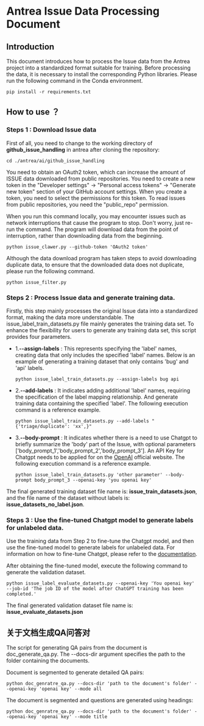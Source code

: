 # Antrea Issue Data Processing Document

## Introduction

This document introduces how to process the Issue data from the Antrea project into a standardized format suitable for
training. Before processing the data, it is necessary to install the corresponding Python libraries. Please run the
following command in the Conda environment.

```plain
pip install -r requirements.txt
```

## How to use ？

### Steps 1 : Download Issue data

First of all, you need to change to the working directory of **github_issue_handling** in antrea after cloning the
repository:

```plain
cd ./antrea/ai/github_issue_handling
```

You need to obtain an OAuth2 token, which can increase the amount of ISSUE data downloaded from public repositories. You
need to create a new token in the "Developer settings" -> "Personal access tokens" -> "Generate new token" section of
your GitHub account settings.
When you create a token, you need to select the permissions for this token. To read issues from public repositories, you
need the "public_repo" permission.

When you run this command locally, you may encounter issues such as network interruptions that cause the program to
stop. Don't worry, just re-run the command. The program will download data from the point of interruption, rather than
downloading data from the beginning.

```plain
python issue_clawer.py --github-token 'OAuth2 token'
```

Although the data download program has taken steps to avoid downloading duplicate data, to ensure that the downloaded
data does not duplicate, please run the following command.

```plain
python issue_filter.py
```

### Steps 2 : Process Issue data and generate training data.

Firstly, this step mainly processes the original Issue data into a standardized format, making the data more
understandable. The issue_label_train_datasets.py file mainly generates the training data set. To enhance the
flexibility for users to generate any training data set, this script provides four parameters.

+ 1.**--assign-labels** :  This represents specifying the 'label' names, creating data that only includes the
  specified 'label' names.
  Below is an example of generating a training dataset that only contains 'bug' and 'api' labels.
   ```plain
   python issue_label_train_datasets.py --assign-labels bug api
   ```
+ 2.**--add-labels** : It indicates adding additional 'label' names, requiring the specification of the label mapping
  relationship. And generate training data containing the specified 'label'. The following execution command is a
  reference example.
   ```plain
   python issue_label_train_datasets.py --add-labels "{'triage/duplicate': 'xx',}"
   ```
+ 3.**--body-prompt** : It indicates whether there is a need to use Chatgpt to briefly summarize the 'body' part of the
  Issue, with optional parameters ['body_prompt_1','body_prompt_2','body_prompt_3']. An API Key for Chatgpt needs to be
  applied for on the [OpenAI](https://openai.com/) official website. The following execution command is a reference
  example.
   ```plain
   python issue_label_train_datasets.py 'other parameter' --body-prompt body_prompt_3 --openai-key 'you openai key'
   ```

The final generated training dataset file name is: **issue_train_datasets.json**, and the file name of the dataset
without labels is: **issue_datasets_no_label.json**.

### Steps 3 : Use the fine-tuned Chatgpt model to generate labels for unlabeled data.

Use the training data from Step 2 to fine-tune the Chatgpt model, and then use the fine-tuned model to generate labels
for unlabeled data. For information on how to fine-tune Chatgpt, please refer to
the [documentation](https://github.com/zgy0817/antrea/blob/ai/ai/docs/GPT%20Online%20Model%20Fine-tuning%20Documentation.md).

After obtaining the fine-tuned model, execute the following command to generate the validation dataset.

```plain
python issue_label_evaluate_datasets.py --openai-key 'You openai key' --job-id 'The job ID of the model after ChatGPT training has been completed.'
```

The final generated validation dataset file name is: **issue_evaluate_datasets.json**

## 关于文档生成QA问答对
The script for generating QA pairs from the document is doc_generate_qa.py. The --docs-dir argument specifies the path to the folder containing the documents.

Document is segmented to generate detailed QA pairs:
```plain
python doc_genratre_qa.py --docs-dir 'path to the document's folder' --openai-key 'openai key' --mode all
```
The document is segmented and questions are generated using headings:
```plain
python doc_genratre_qa.py --docs-dir 'path to the document's folder' --openai-key 'openai key' --mode title
```